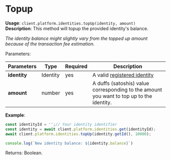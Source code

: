 # Topup

**Usage**: `client.platform.identities.topUp(identity, amount)`  
**Description**: This method will topup the provided identity's balance.

_The identity balance might slightly vary from the topped up amount because of the transaction fee estimation._

Parameters:

| Parameters   | Type     | Required | Description                                                                                     |
| ------------ | -------- | -------- | ----------------------------------------------------------------------------------------------- |
| **identity** | Identity | yes      | A valid [registered identity](../identities/register.md) |
| **amount**   | number   | yes      | A duffs (satoshis) value corresponding to the amount you want to top up to the identity.        |

**Example**:

```js
const identityId = '';// Your identity identifier
const identity = await client.platform.identities.get(identityId);
await client.platform.identities.topUp(identity.getId(), 10000);

console.log(`New identity balance: ${identity.balance}`)
```

Returns: Boolean.
